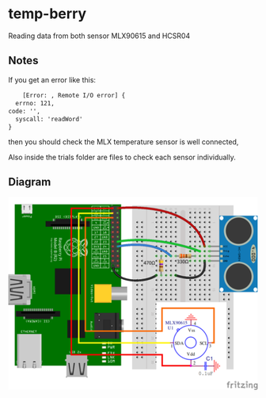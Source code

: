 # temp-berry
Reading data from both sensor MLX90615 and HCSR04

## Notes
  If you get an error like this:

	
        [Error: , Remote I/O error] {
	  errno: 121,
  	code: '',
	  syscall: 'readWord'
	}

  then you should check the MLX temperature sensor is well connected,

Also inside the trials folder are files to check each sensor individually.

## Diagram 
![diagram](/trials/diagram.svg)

